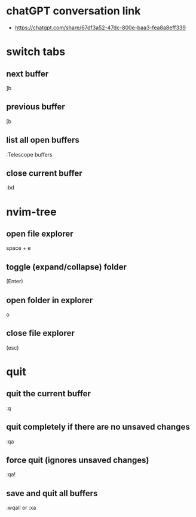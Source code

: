 # chatGPT conversation link 

- https://chatgpt.com/share/67df3a52-47dc-800e-baa3-fea8a8eff339

# switch tabs

## next buffer

]b 

## previous buffer

[b

## list all open buffers 

:Telescope buffers

## close current buffer

:bd

# nvim-tree

## open file explorer 

space + e 

## toggle (expand/collapse) folder

(Enter)

## open folder in explorer

o

## close file explorer

(esc)

# quit

## quit the current buffer

:q

## quit completely if there are no unsaved changes

:qa

## force quit (ignores unsaved changes)

:qa!

## save and quit all buffers

:wqall or :xa


